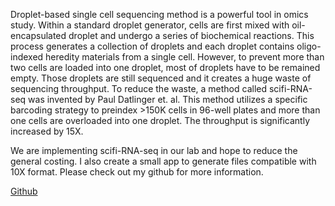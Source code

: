 Droplet-based single cell sequencing method is a powerful tool in omics study. Within a standard droplet generator, cells are first mixed with oil-encapsulated droplet and undergo a series of biochemical reactions. This process generates a collection of droplets and each droplet contains oligo-indexed heredity materials from a single cell. However, to prevent more than two cells are loaded into one droplet, most of droplets have to be remained empty. Those droplets are still sequenced and it creates a huge waste of sequencing throughput. To reduce the waste, a method called scifi-RNA-seq was invented by Paul Datlinger et. al. This method utilizes a specific barcoding strategy to preindex >150K cells in 96-well plates and more than one cells are overloaded into one droplet. The throughput is significantly increased by 15X.



We are implementing scifi-RNA-seq in our lab and hope to reduce the general costing. I also create a small app to generate files compatible with 10X format. Please check out my github for more information.



[Github](https://github.com/pocession/scifi)
